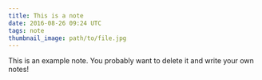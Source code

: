 ```yaml
---
title: This is a note
date: 2016-08-26 09:24 UTC
tags: note
thumbnail_image: path/to/file.jpg
---
```

This is an example note. You probably want to delete it and write your own notes!
